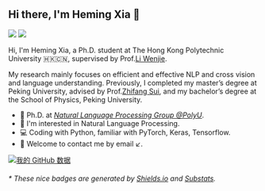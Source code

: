 ## Hi there, I'm Heming Xia 👋

[![](https://img.shields.io/badge/dynamic/json?logo=github&labelColor=495867&color=495867&label=Github&query=%24.data.totalSubs&url=https%3A%2F%2Fapi.spencerwoo.com%2Fsubstats%2F%3Fsource%3Dgithub%26queryKey%3Dhemingkx&style=flat-square)](https://github.com/hemingkx) [![](https://img.shields.io/badge/dynamic/json?logo=zhihu&logoColor=white&label=知乎&labelColor=blue&color=blue&query=%24.data.totalSubs&url=https%3A%2F%2Fapi.spencerwoo.com%2Fsubstats%2F%3Fsource%3Dzhihu%26queryKey%3Dxia-he-ming-41&style=flat-square)](https://www.zhihu.com/people/xia-he-ming-41) 

Hi, I'm Heming Xia, a Ph.D. student at The Hong Kong Polytechnic University 🇭🇰🇨🇳, supervised by Prof.[Li Wenjie](https://www4.comp.polyu.edu.hk/~cswjli/).

My research mainly focuses on efficient and effective NLP and cross vision and language understanding. Previously, I completed my master’s degree at Peking University, advised by Prof.[Zhifang Sui](https://cs.pku.edu.cn/info/1226/2014.htm), and my bachelor’s degree at the School of Physics, Peking University.

- 🍻 Ph.D. at [_Natural Language Processing Group @PolyU_](https://www4.comp.polyu.edu.hk/~cswjli/Group.html).
- 🔭 I'm interested in Natural Language Processing.
- 💻 Coding with Python, familiar with PyTorch, Keras, Tensorflow.
- 💬 Welcome to contact me by email ↙️.

[![我的 GitHub 数据](https://github-readme-stats.vercel.app/api?username=hemingkx)]()

<h6>* These nice badges are generated by <a href="https://shields.io/">Shields.io</a> and <a href="https://github.com/spencerwooo/Substats">Substats</a>.</h6>
